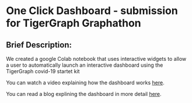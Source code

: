 # One Click Dashboard - submission for TigerGraph Graphathon

## Brief Description:
We created a google Colab notebook that uses interactive widgets to allow a user to automatically launch an interactive dashboard using the TigerGraph covid-19 startet kit

You can watch a video explaining how the dashboard works [here](https://vimeo.com/454246874).

You can read a blog explining the dashboard in more detail [here](https://medium.com/swlh/deploy-a-full-stack-application-with-no-code-180c4d4e6fc8?source=friends_link&sk=3f1ac70dd5dee243fef329f94f1623d4).
